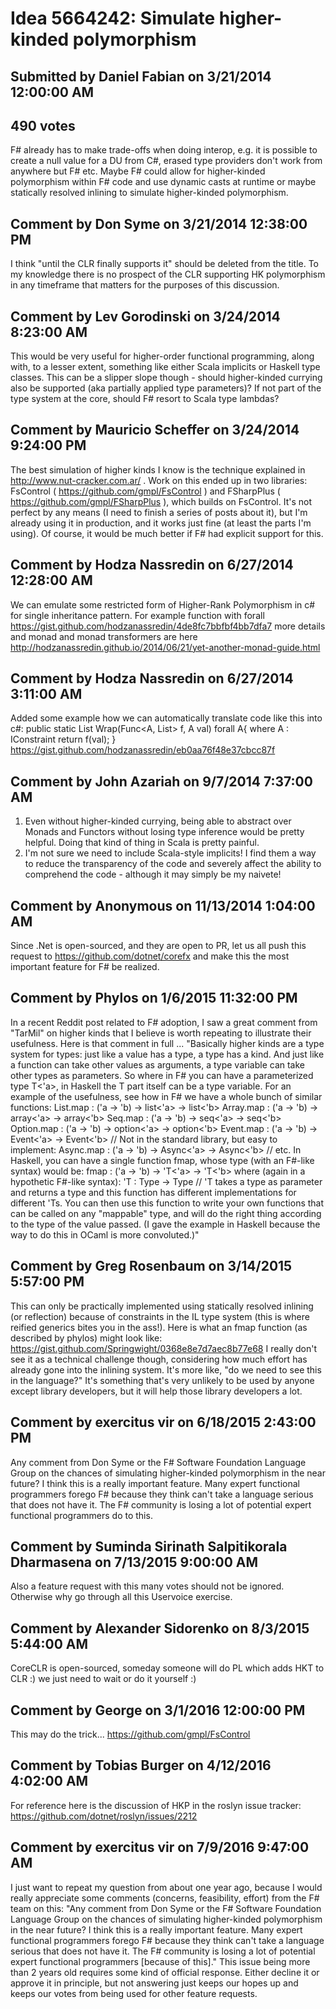 # Idea 5664242: Simulate higher-kinded polymorphism #

## Submitted by Daniel Fabian on 3/21/2014 12:00:00 AM

## 490 votes

F# already has to make trade-offs when doing interop, e.g. it is possible to create a null value for a DU from C#, erased type providers don't work from anywhere but F# etc. Maybe F# could allow for higher-kinded polymorphism within F# code and use dynamic casts at runtime or maybe statically resolved inlining to simulate higher-kinded polymorphism.




## Comment by Don Syme on 3/21/2014 12:38:00 PM

I think "until the CLR finally supports it" should be deleted from the title. To my knowledge there is no prospect of the CLR supporting HK polymorphism in any timeframe that matters for the purposes of this discussion.

## Comment by Lev Gorodinski on 3/24/2014 8:23:00 AM

This would be very useful for higher-order functional programming, along with, to a lesser extent, something like either Scala implicits or Haskell type classes. This can be a slipper slope though - should higher-kinded currying also be supported (aka partially applied type parameters)? If not part of the type system at the core, should F# resort to Scala type lambdas?

## Comment by Mauricio Scheffer on 3/24/2014 9:24:00 PM

The best simulation of higher kinds I know is the technique explained in http://www.nut-cracker.com.ar/ . Work on this ended up in two libraries: FsControl ( https://github.com/gmpl/FsControl ) and FSharpPlus ( https://github.com/gmpl/FSharpPlus ), which builds on FsControl.
It's not perfect by any means (I need to finish a series of posts about it), but I'm already using it in production, and it works just fine (at least the parts I'm using).
Of course, it would be much better if F# had explicit support for this.

## Comment by Hodza Nassredin on 6/27/2014 12:28:00 AM

We can emulate some restricted form of Higher-Rank Polymorphism in c# for single inheritance pattern. For example function with forall https://gist.github.com/hodzanassredin/4de8fc7bbfbf4bb7dfa7 more details and monad and monad transformers are here http://hodzanassredin.github.io/2014/06/21/yet-another-monad-guide.html

## Comment by Hodza Nassredin on 6/27/2014 3:11:00 AM

Added some example how we can automatically translate code like this into c#:
public static List<A> Wrap(Func<A, List<A>> f, A val) forall A{
where A : IConstraint
return f(val);
}
https://gist.github.com/hodzanassredin/eb0aa76f48e37cbcc87f

## Comment by John Azariah on 9/7/2014 7:37:00 AM

1) Even without higher-kinded currying, being able to abstract over Monads and Functors without losing type inference would be pretty helpful. Doing that kind of thing in Scala is pretty painful.
2) I'm not sure we need to include Scala-style implicits! I find them a way to reduce the transparency of the code and severely affect the ability to comprehend the code - although it may simply be my naivete!

## Comment by Anonymous on 11/13/2014 1:04:00 AM

Since .Net is open-sourced, and they are open to PR, let us all push this request to https://github.com/dotnet/corefx and make this the most important feature for F# be realized.

## Comment by Phylos on 1/6/2015 11:32:00 PM

In a recent Reddit post related to F# adoption, I saw a great comment from "TarMil" on higher kinds that I believe is worth repeating to illustrate their usefulness. Here is that comment in full ...
"Basically higher kinds are a type system for types: just like a value has a type, a type has a kind. And just like a function can take other values as arguments, a type variable can take other types as parameters. So where in F# you can have a parameterized type T<'a>, in Haskell the T part itself can be a type variable.
For an example of the usefulness, see how in F# we have a whole bunch of similar functions:
List.map : ('a -> 'b) -> list<'a> -> list<'b>
Array.map : ('a -> 'b) -> array<'a> -> array<'b>
Seq.map : ('a -> 'b) -> seq<'a> -> seq<'b>
Option.map : ('a -> 'b) -> option<'a> -> option<'b>
Event.map : ('a -> 'b) -> Event<'a> -> Event<'b>
// Not in the standard library, but easy to implement:
Async.map : ('a -> 'b) -> Async<'a> -> Async<'b>
// etc.
In Haskell, you can have a single function fmap, whose type (with an F#-like syntax) would be:
fmap : ('a -> 'b) -> 'T<'a> -> 'T<'b>
where (again in a hypothetic F#-like syntax):
'T : Type -> Type
// 'T takes a type as parameter and returns a type
and this function has different implementations for different 'Ts. You can then use this function to write your own functions that can be called on any "mappable" type, and will do the right thing according to the type of the value passed.
(I gave the example in Haskell because the way to do this in OCaml is more convoluted.)"

## Comment by Greg Rosenbaum on 3/14/2015 5:57:00 PM

This can only be practically implemented using statically resolved inlining (or reflection) because of constraints in the IL type system (this is where reified generics bites you in the ass!). Here is what an fmap function (as described by phylos) might look like:
https://gist.github.com/Springwight/0368e8e7d7aec8b77e68
I really don't see it as a technical challenge though, considering how much effort has already gone into the inlining system. It's more like, "do we need to see this in the language?" It's something that's very unlikely to be used by anyone except library developers, but it will help those library developers a lot.

## Comment by exercitus vir on 6/18/2015 2:43:00 PM

Any comment from Don Syme or the F# Software Foundation Language Group on the chances of simulating higher-kinded polymorphism in the near future?
I think this is a really important feature. Many expert functional programmers forego F# because they think can't take a language serious that does not have it. The F# community is losing a lot of potential expert functional programmers do to this.

## Comment by Suminda Sirinath Salpitikorala Dharmasena on 7/13/2015 9:00:00 AM

Also a feature request with this many votes should not be ignored. Otherwise why go through all this Uservoice exercise.

## Comment by Alexander Sidorenko on 8/3/2015 5:44:00 AM

CoreCLR is open-sourced, someday someone will do PL which adds HKT to CLR :) we just need to wait or do it yourself :)

## Comment by George on 3/1/2016 12:00:00 PM

This may do the trick...
https://github.com/gmpl/FsControl

## Comment by Tobias Burger on 4/12/2016 4:02:00 AM

For reference here is the discussion of HKP in the roslyn issue tracker: https://github.com/dotnet/roslyn/issues/2212

## Comment by exercitus vir on 7/9/2016 9:47:00 AM

I just want to repeat my question from about one year ago, because I would really appreciate some comments (concerns, feasibility, effort) from the F# team on this:
"Any comment from Don Syme or the F# Software Foundation Language Group on the chances of simulating higher-kinded polymorphism in the near future?
I think this is a really important feature. Many expert functional programmers forego F# because they think can't take a language serious that does not have it. The F# community is losing a lot of potential expert functional programmers [because of this]."
This issue being more than 2 years old requires some kind of official response. Either decline it or approve it in principle, but not answering just keeps our hopes up and keeps our votes from being used for other feature requests.

